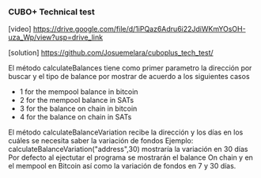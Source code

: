 ### CUBO+ Technical test
[video] https://drive.google.com/file/d/1iPQaz6Adru6i22JdiWKmYOsOH-uza_Wp/view?usp=drive_link

[solution] https://github.com/Josuemelara/cuboplus_tech_test/

El método calculateBalances tiene como primer parametro la dirección por buscar y el tipo de balance por mostrar de acuerdo a los siguientes casos
- 1 for the mempool balance in bitcoin
- 2 for the mempool balance in SATs
- 3 for the balance on chain in bitcoin
- 4 for the balance on chain in SATs

El método calculateBalanceVariation recibe la dirección y los días en los cuáles se necesita saber la variación de fondos
Ejemplo: calculateBalanceVariation("address",30) mostraría la variación en 30 días
Por defecto al ejectutar el programa se mostrarán el balance On chain y en el mempool en Bitcoin así como la variación de fondos en 7 y 30 días.
